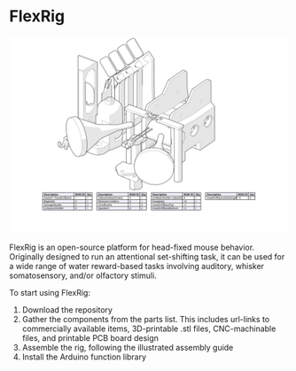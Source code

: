 # FlexRig
![alt text](https://github.com/spellmanlab/FlexRig/blob/main/Figure-Treadmill-BOM-HLR%20(Silhouette%20per%20object)%20%2B%20Shadows.svg)

FlexRig is an open-source platform for head-fixed mouse behavior. Originally designed to run an attentional set-shifting task, it can be used for a wide range of water reward-based tasks involving auditory, whisker somatosensory, and/or olfactory stimuli.

To start using FlexRig:
1. Download the repository
2. Gather the components from the parts list. This includes url-links to commercially available items, 3D-printable .stl files, CNC-machinable files, and printable PCB board design 
4. Assemble the rig, following the illustrated assembly guide
5. Install the Arduino function library





